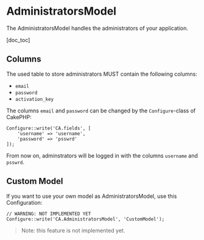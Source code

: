 AdministratorsModel
====================

The AdministratorsModel handles the administrators of your application.

[doc_toc]

Columns
-------

The used table to store administrators MUST contain the following columns:
- `email`
- `password`
- `activation_key`

The columns `email` and `password` can be changed by the `Configure`-class of CakePHP:

    Configure::write('CA.fields', [
        'username' => 'username',
        'password' => 'psswrd'
    ]);
    
From now on, adminstrators will be logged in with the columns `username` and `psswrd`.

Custom Model
------------

If you want to use your own model as AdministratorsModel, use this Configuration:

    // WARNING: NOT IMPLEMENTED YET
    Configure::write('CA.AdministratorsModel', 'CustomModel');
    
> Note: this feature is not implemented yet.

